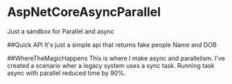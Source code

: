 # AspNetCoreAsyncParallel
Just a sandbox for Parallel and async

##Quick API
It's just a simple api that returns fake people Name and DOB

##WhereTheMagicHappens
This is where I make async and parallelism. I've created a scenario wher a legacy system uses a sync task. Running task async with parallel reduced time by 90%.
